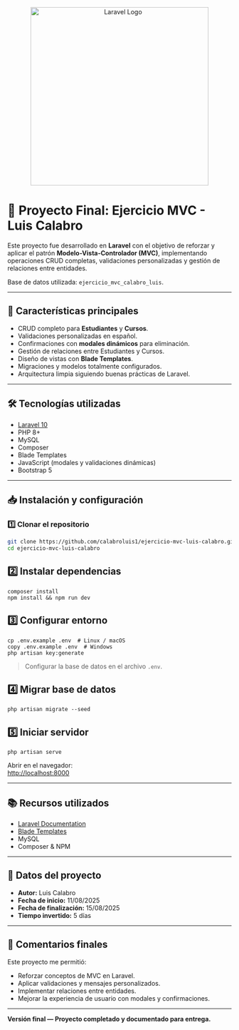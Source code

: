 <p align="center">
    <a href="https://laravel.com" target="_blank">
        <img src="https://raw.githubusercontent.com/laravel/art/master/logo-lockup/5%20SVG/2%20CMYK/1%20Full%20Color/laravel-logolockup-cmyk-red.svg" width="400" alt="Laravel Logo">
    </a>
</p>

# 📌 Proyecto Final: Ejercicio MVC - Luis Calabro

Este proyecto fue desarrollado en **Laravel** con el objetivo de reforzar y aplicar el patrón **Modelo-Vista-Controlador (MVC)**, implementando operaciones CRUD completas, validaciones personalizadas y gestión de relaciones entre entidades.

Base de datos utilizada: `ejercicio_mvc_calabro_luis`.

---

## 🚀 Características principales

- CRUD completo para **Estudiantes** y **Cursos**.
- Validaciones personalizadas en español.
- Confirmaciones con **modales dinámicos** para eliminación.
- Gestión de relaciones entre Estudiantes y Cursos.
- Diseño de vistas con **Blade Templates**.
- Migraciones y modelos totalmente configurados.
- Arquitectura limpia siguiendo buenas prácticas de Laravel.

---

## 🛠 Tecnologías utilizadas

- [Laravel 10](https://laravel.com/docs)
- PHP 8+
- MySQL
- Composer
- Blade Templates
- JavaScript (modales y validaciones dinámicas)
- Bootstrap 5

---

## 📥 Instalación y configuración

### 1️⃣ Clonar el repositorio
```bash
git clone https://github.com/calabroluis1/ejercicio-mvc-luis-calabro.git
cd ejercicio-mvc-luis-calabro
```

## 2️⃣ Instalar dependencias
```
composer install
npm install && npm run dev
```

## 3️⃣ Configurar entorno
```
cp .env.example .env  # Linux / macOS
copy .env.example .env  # Windows
php artisan key:generate
```
> Configurar la base de datos en el archivo `.env`.

## 4️⃣ Migrar base de datos
```
php artisan migrate --seed
```

## 5️⃣ Iniciar servidor
```
php artisan serve
```
Abrir en el navegador:  
[http://localhost:8000](http://localhost:8000)

---

## 📚 Recursos utilizados
- [Laravel Documentation](https://laravel.com/docs)
- [Blade Templates](https://laravel.com/docs/blade)
- MySQL
- Composer & NPM

---

## 📅 Datos del proyecto
- **Autor:** Luis Calabro  
- **Fecha de inicio:** 11/08/2025  
- **Fecha de finalización:** 15/08/2025  
- **Tiempo invertido:** 5 días

---

## 💬 Comentarios finales
Este proyecto me permitió:
- Reforzar conceptos de MVC en Laravel.
- Aplicar validaciones y mensajes personalizados.
- Implementar relaciones entre entidades.
- Mejorar la experiencia de usuario con modales y confirmaciones.

---

**Versión final — Proyecto completado y documentado para entrega.**
